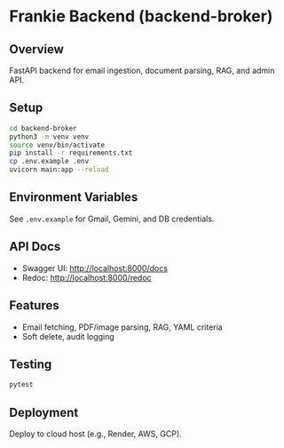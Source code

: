 # Frankie Backend (backend-broker)

## Overview
FastAPI backend for email ingestion, document parsing, RAG, and admin API.

## Setup
```bash
cd backend-broker
python3 -m venv venv
source venv/bin/activate
pip install -r requirements.txt
cp .env.example .env
uvicorn main:app --reload
```

## Environment Variables
See `.env.example` for Gmail, Gemini, and DB credentials.

## API Docs
- Swagger UI: [http://localhost:8000/docs](http://localhost:8000/docs)
- Redoc: [http://localhost:8000/redoc](http://localhost:8000/redoc)

## Features
- Email fetching, PDF/image parsing, RAG, YAML criteria
- Soft delete, audit logging

## Testing
```bash
pytest
```

## Deployment
Deploy to cloud host (e.g., Render, AWS, GCP). 